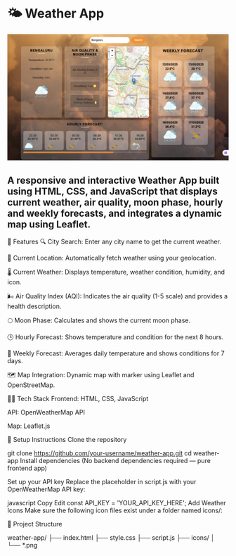 


# 🌤️ Weather App

![Home Screen](./screenshot/image.png)

A responsive and interactive Weather App built using HTML, CSS, and JavaScript that displays current weather, air quality, moon phase, hourly and weekly forecasts, and integrates a dynamic map using Leaflet.
---
🚀 Features
🔍 City Search: Enter any city name to get the current weather.

📍 Current Location: Automatically fetch weather using your geolocation.

🌡️ Current Weather: Displays temperature, weather condition, humidity, and icon.

🌬️ Air Quality Index (AQI): Indicates the air quality (1-5 scale) and provides a health description.

🌕 Moon Phase: Calculates and shows the current moon phase.

🕒 Hourly Forecast: Shows temperature and condition for the next 8 hours.

📅 Weekly Forecast: Averages daily temperature and shows conditions for 7 days.

🗺️ Map Integration: Dynamic map with marker using Leaflet and OpenStreetMap.

🧑‍💻 Tech Stack
Frontend: HTML, CSS, JavaScript

API: OpenWeatherMap API

Map: Leaflet.js

🔧 Setup Instructions
Clone the repository

git clone https://github.com/your-username/weather-app.git
cd weather-app
Install dependencies
(No backend dependencies required — pure frontend app)

Set up your API key
Replace the placeholder in script.js with your OpenWeatherMap API key:

javascript
Copy
Edit
const API_KEY = 'YOUR_API_KEY_HERE';
Add Weather Icons
Make sure the following icon files exist under a folder named icons/:


📁 Project Structure

weather-app/
├── index.html
├── style.css
├── script.js
├── icons/
│   └── *.png
